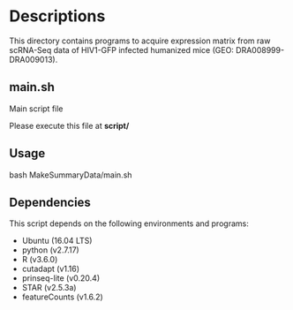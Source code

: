 # Descriptions

This directory contains programs to acquire expression matrix from raw scRNA-Seq data of HIV1-GFP infected humanized mice (GEO: DRA008999-DRA009013).

## main.sh
Main script file  

Please execute this file at **script/**

## Usage
bash MakeSummaryData/main.sh


## Dependencies
This script depends on the following environments and programs:
* Ubuntu (16.04 LTS)
* python (v2.7.17)
* R (v3.6.0)
* cutadapt (v1.16)
* prinseq-lite (v0.20.4)
* STAR (v2.5.3a)
* featureCounts (v1.6.2)


